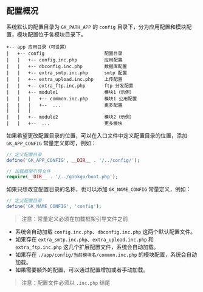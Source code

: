 ## 配置概况

系统默认的配置目录为 `GK_PATH_APP` 的 `config` 目录下，分为应用配置和模块配置，模块配置位于各模块目录下。

    +-- app 应用目录（可设置）
    |   +-- config                      配置目录
    |   |   +-- config.inc.php          应用配置
    |   |   +-- dbconfig.inc.php        数据库配置
    |   |   +-- extra_smtp.inc.php      smtp 配置
    |   |   +-- extra_upload.inc.php    上传配置
    |   |   +-- extra_ftp.inc.php       ftp 分发配置
    |   |   +-- module1                 模块1（示例）
    |   |   |   +-- common.inc.php      模块1 公用配置
    |   |   |   +--  ...                更多配置
    |   |   |
    |   |   +-- module2                 模块2（示例）
    |   |   +--  ...                    更多模块

如果希望更改配置目录的位置，可以在入口文件中定义配置目录的位置，添加 `GK_APP_CONFIG` 常量定义即可，例如：

``` php
// 定义配置目录
define('GK_APP_CONFIG', __DIR__ . '/../config/');

// 加载框架引导文件
require(__DIR__ . '/../ginkgo/boot.php');
```
    
如果只想改变配置目录的名称，也可以添加 `GK_NAME_CONFIG` 常量定义，例如：

``` php
// 定义配置目录
define('GK_NAME_CONFIG', 'config');
```

> 注意：常量定义必须在加载框架引导文件之前 

* 系统会自动加载 `config.inc.php`、`dbconfig.inc.php` 这两个默认配置文件。
* 如果存在 `extra_smtp.inc.php`、`extra_upload.inc.php` 和 `extra_ftp.inc.php` 这几个扩展配置文件，系统会自动加载。
* 如果存在 `./app/config/当前模块名/common.inc.php` 的模块配置，系统会自动加载。
* 如果需要额外的配置，可以通过配置增加或者手动加载。

> 注意：配置文件必须以 `.inc.php` 结尾